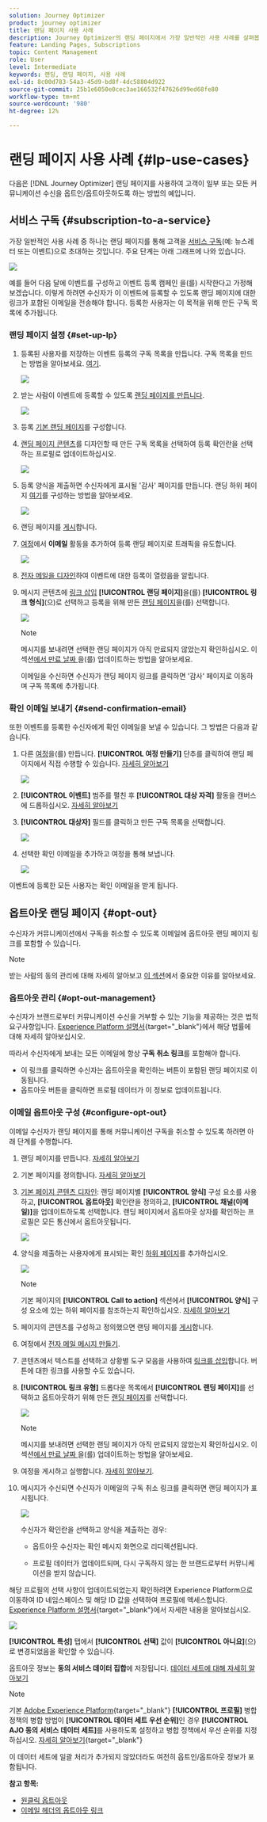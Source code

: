 ```yaml
---
solution: Journey Optimizer
product: journey optimizer
title: 랜딩 페이지 사용 사례
description: Journey Optimizer의 랜딩 페이지에서 가장 일반적인 사용 사례를 살펴봅니다
feature: Landing Pages, Subscriptions
topic: Content Management
role: User
level: Intermediate
keywords: 랜딩, 랜딩 페이지, 사용 사례
exl-id: 8c00d783-54a3-45d9-bd8f-4dc58804d922
source-git-commit: 25b1e6050e0cec3ae166532f47626d99ed68fe80
workflow-type: tm+mt
source-wordcount: '980'
ht-degree: 12%

---
```


# 랜딩 페이지 사용 사례 {#lp-use-cases}

다음은 [!DNL Journey Optimizer] 랜딩 페이지를 사용하여 고객이 일부 또는 모든 커뮤니케이션 수신을 옵트인/옵트아웃하도록 하는 방법의 예입니다.

## 서비스 구독 {#subscription-to-a-service}

가장 일반적인 사용 사례 중 하나는 랜딩 페이지를 통해 고객을 [서비스 구독](subscription-list.md)(예: 뉴스레터 또는 이벤트)으로 초대하는 것입니다. 주요 단계는 아래 그래프에 나와 있습니다.

![](assets/lp_subscription-uc.png)

예를 들어 다음 달에 이벤트를 구성하고 이벤트 등록 캠페인 <!--to keep your customers that are interested updated on that event-->을(를) 시작한다고 가정해 보겠습니다. 이렇게 하려면 수신자가 이 이벤트에 등록할 수 있도록 랜딩 페이지에 대한 링크가 포함된 이메일을 전송해야 합니다. 등록한 사용자는 이 목적을 위해 만든 구독 목록에 추가됩니다.

### 랜딩 페이지 설정 {#set-up-lp}

1. 등록된 사용자를 저장하는 이벤트 등록의 구독 목록을 만듭니다. 구독 목록을 만드는 방법을 알아보세요. [여기](subscription-list.md#define-subscription-list).

   ![](assets/lp_subscription-uc-list.png)

1. 받는 사람이 이벤트에 등록할 수 있도록 [랜딩 페이지를 만듭니다](create-lp.md).

   ![](assets/lp_create-lp-details.png)

1. 등록 [기본 랜딩 페이지](create-lp.md#configure-primary-page)를 구성합니다.

1. [랜딩 페이지 콘텐츠](design-lp.md)를 디자인할 때 만든 구독 목록을 선택하여 등록 확인란을 선택하는 프로필로 업데이트하십시오.

   ![](assets/lp_subscription-uc-lp-list.png)

1. 등록 양식을 제출하면 수신자에게 표시될 &#39;감사&#39; 페이지를 만듭니다. 랜딩 하위 페이지 [여기](create-lp.md#configure-subpages)를 구성하는 방법을 알아보세요.

   ![](assets/lp_subscription-uc-thanks.png)

1. 랜딩 페이지를 [게시](create-lp.md#publish)합니다.

1. [여정](../building-journeys/journey.md)에서 **이메일** 활동을 추가하여 등록 랜딩 페이지로 트래픽을 유도합니다.

   ![](assets/lp_subscription-uc-journey.png)

1. [전자 메일을 디자인](../email/get-started-email-design.md)하여 이벤트에 대한 등록이 열렸음을 알립니다.

1. 메시지 콘텐츠에 [링크 삽입](../email/message-tracking.md#insert-links) **[!UICONTROL 랜딩 페이지]**&#x200B;을(를) **[!UICONTROL 링크 형식]**(으)로 선택하고 등록을 위해 만든 [랜딩 페이지](create-lp.md#configure-primary-page)을(를) 선택합니다.

   ![](assets/lp_subscription-uc-link.png)

   >[!NOTE]
   >
   >메시지를 보내려면 선택한 랜딩 페이지가 아직 만료되지 않았는지 확인하십시오. 이 섹션[에서 만료 날짜 ](create-lp.md#configure-primary-page)을(를) 업데이트하는 방법을 알아보세요.

   이메일을 수신하면 수신자가 랜딩 페이지 링크를 클릭하면 &#39;감사&#39; 페이지로 이동하며 구독 목록에 추가됩니다.

### 확인 이메일 보내기 {#send-confirmation-email}

또한 이벤트를 등록한 수신자에게 확인 이메일을 보낼 수 있습니다. 그 방법은 다음과 같습니다.

1. 다른 [여정](../building-journeys/journey.md)을(를) 만듭니다. **[!UICONTROL 여정 만들기]** 단추를 클릭하여 랜딩 페이지에서 직접 수행할 수 있습니다. [자세히 알아보기](create-lp.md#configure-primary-page)

   ![](assets/lp_subscription-uc-create-journey.png)

1. **[!UICONTROL 이벤트]** 범주를 펼친 후 **[!UICONTROL 대상 자격]** 활동을 캔버스에 드롭하십시오. [자세히 알아보기](../building-journeys/audience-qualification-events.md)

1. **[!UICONTROL 대상자]** 필드를 클릭하고 만든 구독 목록을 선택합니다.

   ![](assets/lp_subscription-uc-confirm-journey.png)

1. 선택한 확인 이메일을 추가하고 여정을 통해 보냅니다.

   ![](assets/lp_subscription-uc-confirm-email.png)

이벤트에 등록한 모든 사용자는 확인 이메일을 받게 됩니다.

<!--The event registration's subscription list tracks the profiles who registered and you can send them targeted event updates.-->

## 옵트아웃 랜딩 페이지 {#opt-out}

수신자가 커뮤니케이션에서 구독을 취소할 수 있도록 이메일에 옵트아웃 랜딩 페이지 링크를 포함할 수 있습니다.

>[!NOTE]
>
>받는 사람의 동의 관리에 대해 자세히 알아보고 [이 섹션](../privacy/opt-out.md)에서 중요한 이유를 알아보세요.

### 옵트아웃 관리 {#opt-out-management}

수신자가 브랜드로부터 커뮤니케이션 수신을 거부할 수 있는 기능을 제공하는 것은 법적 요구사항입니다. [Experience Platform 설명서](https://experienceleague.adobe.com/docs/experience-platform/privacy/regulations/overview.html?lang=ko#regulations){target="_blank"}에서 해당 법률에 대해 자세히 알아보십시오.

따라서 수신자에게 보내는 모든 이메일에 항상 **구독 취소 링크**&#x200B;를 포함해야 합니다.

* 이 링크를 클릭하면 수신자는 옵트아웃을 확인하는 버튼이 포함된 랜딩 페이지로 이동됩니다.
* 옵트아웃 버튼을 클릭하면 프로필 데이터가 이 정보로 업데이트됩니다.

### 이메일 옵트아웃 구성 {#configure-opt-out}

이메일 수신자가 랜딩 페이지를 통해 커뮤니케이션 구독을 취소할 수 있도록 하려면 아래 단계를 수행합니다.

1. 랜딩 페이지를 만듭니다. [자세히 알아보기](create-lp.md)

1. 기본 페이지를 정의합니다. [자세히 알아보기](create-lp.md#configure-primary-page)

1. [기본 페이지 콘텐츠 디자인](design-lp.md): 랜딩 페이지별 **[!UICONTROL 양식]** 구성 요소를 사용하고, **[!UICONTROL 옵트아웃]** 확인란을 정의하고, **[!UICONTROL 채널(이메일)]**&#x200B;을 업데이트하도록 선택합니다. 랜딩 페이지에서 옵트아웃 상자를 확인하는 프로필은 모든 통신에서 옵트아웃됩니다.

   ![](assets/lp_opt-out-primary-lp.png)

   <!--You can also build your own landing page and host it on the third-party system of your choice.-->

1. 양식을 제출하는 사용자에게 표시되는 확인 [하위 페이지](create-lp.md#configure-subpages)를 추가하십시오.

   ![](assets/lp_opt-out-subpage.png)

   >[!NOTE]
   >
   >기본 페이지의 **[!UICONTROL Call to action]** 섹션에서 **[!UICONTROL 양식]** 구성 요소에 있는 하위 페이지를 참조하는지 확인하십시오. [자세히 알아보기](design-lp.md)

1. 페이지의 콘텐츠를 구성하고 정의했으면 랜딩 페이지를 [게시](create-lp.md#publish)합니다.

1. 여정에서 [전자 메일 메시지 만들기](../email/get-started-email-design.md).

1. 콘텐츠에서 텍스트를 선택하고 상황별 도구 모음을 사용하여 [링크를 삽입](../email/message-tracking.md#insert-links)합니다. 버튼에 대한 링크를 사용할 수도 있습니다.

1. **[!UICONTROL 링크 유형]** 드롭다운 목록에서 **[!UICONTROL 랜딩 페이지]**&#x200B;를 선택하고 옵트아웃하기 위해 만든 [랜딩 페이지](create-lp.md#configure-primary-page)를 선택합니다.

   ![](assets/lp_opt-out-landing-page.png)

   >[!NOTE]
   >
   >메시지를 보내려면 선택한 랜딩 페이지가 아직 만료되지 않았는지 확인하십시오. 이 섹션[에서 만료 날짜 ](create-lp.md#configure-primary-page)을(를) 업데이트하는 방법을 알아보세요.

1. 여정을 게시하고 실행합니다. [자세히 알아보기](../building-journeys/journey.md).

1. 메시지가 수신되면 수신자가 이메일의 구독 취소 링크를 클릭하면 랜딩 페이지가 표시됩니다.

   ![](assets/lp_opt-out-submit-form.png)

   수신자가 확인란을 선택하고 양식을 제출하는 경우:

   * 옵트아웃 수신자는 확인 메시지 화면으로 리디렉션됩니다.

   * 프로필 데이터가 업데이트되며, 다시 구독하지 않는 한 브랜드로부터 커뮤니케이션을 받지 않습니다.

해당 프로필의 선택 사항이 업데이트되었는지 확인하려면 Experience Platform으로 이동하여 ID 네임스페이스 및 해당 ID 값을 선택하여 프로필에 액세스합니다. [Experience Platform 설명서](https://experienceleague.adobe.com/docs/experience-platform/profile/ui/user-guide.html?lang=ko#getting-started){target="_blank"}에서 자세한 내용을 알아보십시오.

![](assets/lp_opt-out-profile-choice.png)

**[!UICONTROL 특성]** 탭에서 **[!UICONTROL 선택]** 값이 **[!UICONTROL 아니요]**(으)로 변경되었음을 확인할 수 있습니다.

옵트아웃 정보는 **동의 서비스 데이터 집합**&#x200B;에 저장됩니다. [데이터 세트에 대해 자세히 알아보기](../data/get-started-datasets.md)

>[!NOTE]
>
>기본 [Adobe Experience Platform](https://experienceleague.adobe.com/docs/experience-platform/profile/home.html?lang=ko){target="_blank"} **[!UICONTROL 프로필]** 병합 정책의 병합 방법이 **[!UICONTROL 데이터 세트 우선 순위]**&#x200B;인 경우 **[!UICONTROL AJO 동의 서비스 데이터 세트]**&#x200B;를 사용하도록 설정하고 병합 정책에서 우선 순위를 지정하십시오. [자세히 알아보기](https://experienceleague.adobe.com/docs/experience-platform/profile/merge-policies/ui-guide.html?lang=ko#dataset-precedence-profile){target="_blank"}
>
>이 데이터 세트에 일괄 처리가 추가되지 않았더라도 여전히 옵트인/옵트아웃 정보가 포함됩니다.



**참고 항목:**

* [원클릭 옵트아웃](../email/email-opt-out.md#one-click-opt-out-link)
* [이메일 헤더의 옵트아웃 링크](../email/email-opt-out.md#unsubscribe-header)

<!--

### Other ways to opt out

You can also enable your recipients to unsubscribe whithout using landing pages.

* **One-click opt-out**

    You can add a one-click opt-out link into your email content. This will enable your recipients to quickly unsubscribe from your communications, without being redirected to a landing page where they need to confirm opting out. [Learn more](../privacy/opt-out.md#one-click-opt-out-link)

* **Unsubscribe link in header**

    If the recipients' email client supports displaying an unsubscribe link in the email header, emails sent with [!DNL Journey Optimizer] automatically include this link. [Learn more](../privacy/opt-out.md#unsubscribe-header)

////////


## Leverage landing page submission event {#leverage-lp-event}

You can use information that was submitted on a landing page to send communications to your customers. For example, if a user subscribes to a given subscription list, you can leverage that information to send an email recommending other subscription lists to that user.

To do this, you need to create an event containing the landing page submission information and use it in a journey. Follow the steps below.

1. Go to **[!UICONTROL Administration]** > **[!UICONTROL Configurations]**, and in the **[!UICONTROL Events]** section, select **[!UICONTROL Manage]**.

    ![](assets/lp_subscription-uc-configurations.png)

1. The list of events displays. Select **[!UICONTROL Create Event]**.

    ![](assets/lp_subscription-uc-create-event.png)

1. The event configuration pane opens on the right side of the screen. Configure a rule-based unitary event. [Learn more](../event/about-creating.md)

1. Define the schema: select **[!UICONTROL AJO Email Tracking Experience Event Schema v.1]** (available by default in [!DNL Journey Optimizer]).

    ![](assets/lp_subscription-uc-event-schema.png)

1. In the **[!UICONTROL Fields]** section, select the following elements:

    * **[!UICONTROL _experience]** > **[!UICONTROL customerJourneyManagement]** > **[!UICONTROL messageInteraction]** > **[!UICONTROL Interaction Type]**
    
    * **[!UICONTROL _experience]** > **[!UICONTROL customerJourneyManagement]** > **[!UICONTROL messageInteraction]** > **[!UICONTROL Landing Page Details]** > **[!UICONTROL Landing Page ID]**

    ![](assets/lp_subscription-uc-event-fields.png)

1. Click inside the **[!UICONTROL Event ID condition]** field. Using the simple personalization editor, define the condition for the **[!UICONTROL Interaction Type]** and **[!UICONTROL Landing Page ID]** fields. This will be used by the system to identify the events that will trigger your journey.

    ![](assets/lp_subscription-uc-event-id-condition.png)

    >[!NOTE]
    >
    >To find the landing page ID, you can insert the landing page as a link into an email and select the source code from the contextual toolbar to display the landing page information.
    >
    >![](assets/lp_subscription-uc-lp-id.png)

1. Save your changes.

1. Create a [journey](../building-journeys/journey.md). You can do it directly from the landing page by clicking the **[!UICONTROL Create journey]** button. Learn more [here](create-lp.md#configure-primary-page)

    ![](assets/lp_subscription-uc-event-create-journey.png)

1. In the journey, unfold the **[!UICONTROL Events]** category and drop the event that you created into the canvas. Learn more [here](../building-journeys/audience-qualification-events.md)

    ![](assets/lp_subscription-uc-journey-event.png)

1. Unfold the **[!UICONTROL Actions]** category and drop an email action into the canvas.

    ![](assets/lp_subscription-uc-journey-email.png)

///How do you use the information from the event to send an email to the users? -->
